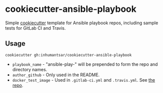 # cookiecutter-ansible-playbook

Simple [cookiecutter](https://cookiecutter.readthedocs.io/en/latest/) template for Ansible playbook repos, including sample tests for GitLab CI and Travis.

## Usage

`cookiecutter gh:inhumantsar/cookiecutter-ansible-playbook`

* `playbook_name` - "ansible-play-" will be prepended to form the repo and directory names.
* `author_github` - Only used in the README.
* `docker_test_image` - Used in `.gitlab-ci.yml` and `.travis.yml`. See [the repo](https://github.com/inhumantsar/docker-ansible).

